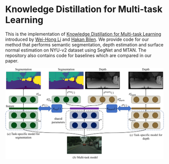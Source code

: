 # Knowledge Distillation for Multi-task Learning
This is the implementation of [Knowledge Distillation for Multi-task Learning](https://arxiv.org/pdf/2007.06889.pdf) introduced by [Wei-Hong Li](https://weihonglee.github.io) and [Hakan Bilen](http://homepages.inf.ed.ac.uk/hbilen/index.html). We provide code for our method that performs semantic segmentation, depth estimation and surface normal estimation on NYU-v2 dataset using SegNet and MTAN. The repository also contains code for baselines which are compared in our paper.

<!-- ![image1](./figure/0001.jpg) -->
<center><img src="./figure/0001.jpg"></center>
<!-- <center>Here is the caption</center> -->
<!-- <figure class="image">
  <img src="./figure/0001.jpg">
  <figcaption><center>here is the caption</center></figcaption>
</figure> -->

